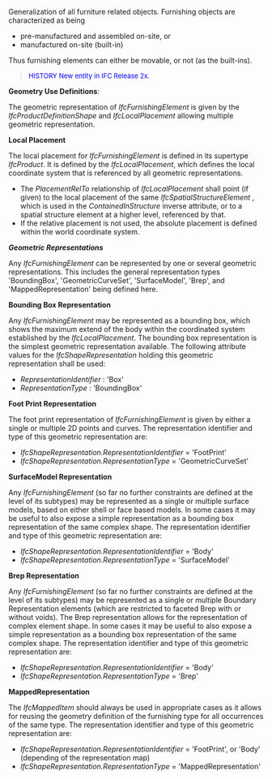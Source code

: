 ﻿Generalization of all furniture related objects. Furnishing objects are characterized as being

* pre-manufactured and assembled on-site, or 
* manufactured on-site (built-in) 

Thus furnishing elements can either be movable, or not (as the built-ins).

> <font color="#0000FF" size="-1">HISTORY New entity in IFC
        Release 2x.</font>
> 


****Geometry Use Definitions****:

The geometric representation of _IfcFurnishingElement_ is given by the _IfcProductDefinitionShape_ and _IfcLocalPlacement_ allowing multiple geometric representation.

**Local Placement**

The local placement for _IfcFurnishingElement_ is defined in its supertype _IfcProduct_. It is defined by the _IfcLocalPlacement_, which defines the local coordinate system that is referenced by all geometric representations.

* The _PlacementRelTo_ relationship of _IfcLocalPlacement_ shall point (if given) to the local placement of the same _IfcSpatialStructureElement_ , which is used in the _ContainedInStructure_ inverse attribute, or to a spatial structure element at a higher level, referenced by that. 
* If the relative placement is not used, the absolute placement is defined within the world coordinate system. 

**_Geometric Representations_**

Any _IfcFurnishingElement_ can be represented by one or several geometric representations. This includes the general representation types 'BoundingBox', 'GeometricCurveSet', 'SurfaceModel', 'Brep', and 'MappedRepresentation' being defined here.

**Bounding Box Representation**

Any _IfcFurnishingElement_ may be represented as a bounding box, which shows the maximum extend of the body within the coordinated system established by the _IfcLocalPlacement_. The bounding box representation is the simplest geometric representation available. The following attribute values for the _IfcShapeRepresentation_ holding this geometric representation shall be used:

*  _RepresentationIdentifier_ : 'Box' 
*  _RepresentationType_ : 'BoundingBox' 

**Foot Print Representation**

The foot print representation of _IfcFurnishingElement_ is given by either a single or multiple 2D points and curves. The representation identifier and type of this geometric representation are:

*  _IfcShapeRepresentation.RepresentationIdentifier_ = 'FootPrint' 
*  _IfcShapeRepresentation.RepresentationType_ = 'GeometricCurveSet' 

**SurfaceModel Representation**

Any _IfcFurnishingElement_ (so far no further constraints are defined at the level of its subtypes) may be represented as a single or multiple surface models, based on either shell or face based models. In some cases it may be useful to also expose a simple representation as a bounding box representation of the same complex shape. The representation identifier and type of this geometric representation are:

*  _IfcShapeRepresentation.RepresentationIdentifier_ = 'Body' 
*  _IfcShapeRepresentation.RepresentationType_ = 'SurfaceModel' 

**Brep Representation**

Any _IfcFurnishingElement_ (so far no further constraints are defined at the level of its subtypes) may be represented as a single or multiple Boundary Representation elements (which are restricted to faceted Brep with or without voids). The Brep representation allows for the representation of complex element shape. In some cases it may be useful to also expose a simple representation as a bounding box representation of the same complex shape. The representation identifier and type of this geometric representation are:

*  _IfcShapeRepresentation.RepresentationIdentifier_ = 'Body' 
*  _IfcShapeRepresentation.RepresentationType_ = 'Brep' 

**MappedRepresentation**

The _IfcMappedItem_ should always be used in appropriate cases as it allows for reusing the geometry definition of the furnishing type for all occurrences of the same type. The representation identifier and type of this geometric representation are:

*  _IfcShapeRepresentation.RepresentationIdentifier_ = 'FootPrint', or 'Body' (depending of the representation map) 
*  _IfcShapeRepresentation.RepresentationType_ = 'MappedRepresentation'